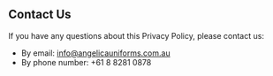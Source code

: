 ## Contact Us

If you have any questions about this Privacy Policy, please contact us:

- By email: info@angelicauniforms.com.au
- By phone number: +61 8 8281 0878